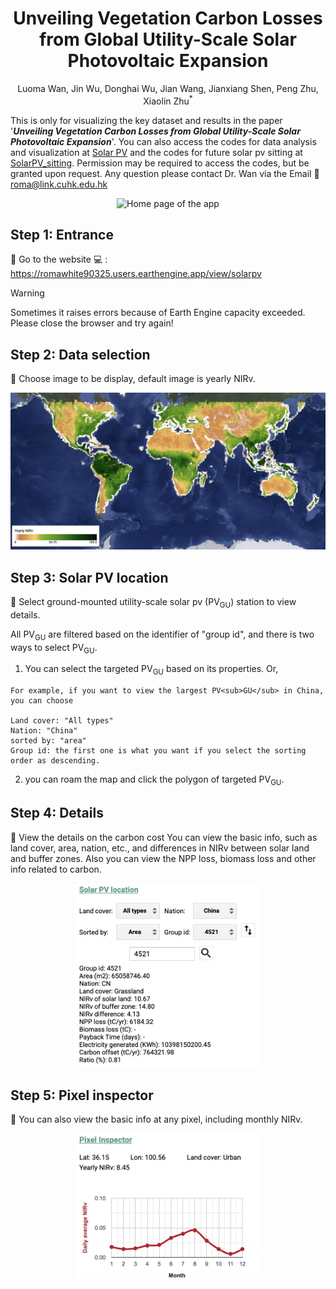 <h1 align="center"> Unveiling Vegetation Carbon Losses from Global Utility-Scale Solar Photovoltaic Expansion </h1>
<p align="center">
Luoma Wan, Jin Wu, Donghai Wu, Jian Wang, Jianxiang Shen, Peng Zhu, Xiaolin Zhu<sup>*</sup>
</p>

This is only for visualizing the key dataset and results in the paper '***Unveiling Vegetation Carbon Losses from Global Utility-Scale Solar Photovoltaic Expansion***'.
You can also access the codes for data analysis and visualization at [Solar PV](https://github.com/romawhite/SolarPV) and the codes for future solar pv sitting at [SolarPV_sitting](https://github.com/romawhite/solarpv_siting).
Permission may be required to access the codes, but be granted upon request.
Any question please contact Dr. Wan via the Email :email: roma@link.cuhk.edu.hk

<p align="center">
  <img src="./images/Home.png" alt="Home page of the app" width="980"/>
</p>

## Step 1: Entrance
:walking: Go to the website :computer: : https://romawhite90325.users.earthengine.app/view/solarpv
> [!WARNING]
> Sometimes it raises errors because of Earth Engine capacity exceeded.
> Please close the browser and try again!

## Step 2: Data selection
:walking: Choose image to be display, default image is yearly NIRv.

<p align="center">
  <img src="./images/yearly_nirv.png" alt="yearly NIRv" width="980"/>
</p>

## Step 3: Solar PV location
:walking: Select ground-mounted utility-scale solar pv (PV<sub>GU</sub>) station to view details.

All PV<sub>GU</sub> are filtered based on the identifier of "group id", and there is two ways to select PV<sub>GU</sub>. 
1. You can select the targeted PV<sub>GU</sub> based on its properties. Or,
```
For example, if you want to view the largest PV<sub>GU</sub> in China, you can choose

Land cover: "All types"
Nation: "China"
sorted by: "area"
Group id: the first one is what you want if you select the sorting order as descending.
```
2. you can roam the map and click the polygon of targeted PV<sub>GU</sub>.

## Step 4: Details
:running: View the details on the carbon cost
You can view the basic info, such as land cover, area, nation, etc., and differences in NIRv between solar land and buffer zones.
Also you can view the NPP loss, biomass loss and other info related to carbon.
<p align="center">
  <img src="./images/SolarPVLoc.png" alt="Details on the selected solar PV" width="300"/>
</p>
<!--![Details on the selected solar PV](./images/SolarPVLoc.png)-->

## Step 5: Pixel inspector
:running: You can also view the basic info at any pixel, including monthly NIRv.

<p align="center">
  <img src="./images/monthly_NIRv.png" alt="monthly NIRv" width="300"/>
</p>
<!--![monthly NIRv](./images/monthly_NIRv.png)-->
